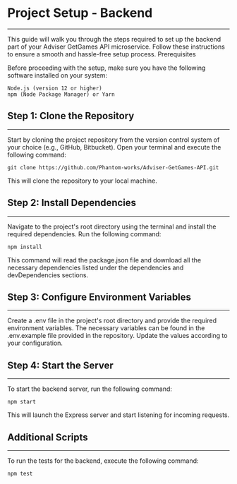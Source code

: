 # Project Setup - Backend
***
This guide will walk you through the steps required to set up the backend part of your Adviser GetGames API microservice. Follow these instructions to ensure a smooth and hassle-free setup process.
Prerequisites

Before proceeding with the setup, make sure you have the following software installed on your system:

    Node.js (version 12 or higher)
    npm (Node Package Manager) or Yarn

## Step 1: Clone the Repository
***
Start by cloning the project repository from the version control system of your choice (e.g., GitHub, Bitbucket). Open your terminal and execute the following command:


```shell
git clone https://github.com/Phantom-works/Adviser-GetGames-API.git
```
This will clone the repository to your local machine.
## Step 2: Install Dependencies
***
Navigate to the project's root directory using the terminal and install the required dependencies. Run the following command:



```shell
npm install
```
This command will read the package.json file and download all the necessary dependencies listed under the dependencies and devDependencies sections.
## Step 3: Configure Environment Variables
***
Create a .env file in the project's root directory and provide the required environment variables. The necessary variables can be found in the .env.example file provided in the repository. Update the values according to your configuration.
## Step 4: Start the Server
***
To start the backend server, run the following command:


```shell
npm start
```
This will launch the Express server and start listening for incoming requests.
## Additional Scripts
***
To run the tests for the backend, execute the following command:
```shell
npm test
```
